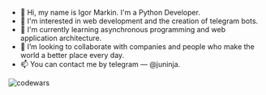 - 👋 Hi, my name is Igor Markin. I'm a Python Developer.
- 👀 I'm interested in web development and the creation of telegram bots.
- 🌱 I'm currently learning asynchronous programming and web application architecture.
- 💞️ I’m looking to collaborate with companies and people who make the world a better place every day.
- 📫 You can contact me by telegram — @juninja.

![codewars](https://www.codewars.com/users/igor-markin/badges/large)

